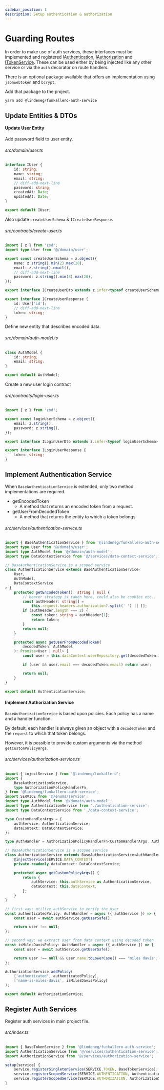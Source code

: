 ```yaml
---
sidebar_position: 1
description: Setup authentication & authorization
---
```


# Guarding Routes

In order to make use of auth services, these interfaces must be implemented and registered [IAuthentication](https://github.com/Lindeneg/funkallero/blob/master/packages/funkallero-core/src/service/authentication-service.ts), [IAuthorization](https://github.com/Lindeneg/funkallero/blob/master/packages/funkallero-core/src/service/authorization-service.ts) and [ITokenService](https://github.com/Lindeneg/funkallero/blob/master/packages/funkallero-core/src/service/token-service.ts). These can be used either by being injected like any other service or via the `auth` decorator on route handlers.

There is an optional package available that offers an implementation using `jsonwebtoken` and `bcrypt`.

Add that package to the project.

`yarn add @lindeneg/funkallero-auth-service`

## Update Entities & DTOs

#### Update User Entity

Add password field to user entity.

###### src/domain/user.ts

```ts
interface IUser {
    id: string;
    name: string;
    email: string;
    // diff-add-next-line
    password: string;
    createdAt: Date;
    updatedAt: Date;
}

export default IUser;
```

Also update `createUserSchema` & `ICreateUserResponse`.

###### src/contracts/create-user.ts

```ts
import { z } from 'zod';
import type User from '@/domain/user';

export const createUserSchema = z.object({
    name: z.string().min(2).max(20),
    email: z.string().email(),
    // diff-add-next-line
    password: z.string().min(8).max(20),
});

export interface ICreateUserDto extends z.infer<typeof createUserSchema> {}

export interface ICreateUserResponse {
    id: User['id'];
    // diff-add-next-line
    token: string;
}
```

Define new entity that describes encoded data.

###### src/domain/auth-model.ts

```ts
class AuthModel {
    id: string;
    email: string;
}

export default AuthModel;
```

Create a new user login contract

###### src/contracts/login-user.ts

```ts
import { z } from 'zod';

export const loginUserSchema = z.object({
    email: z.string(),
    password: z.string(),
});

export interface ILoginUserDto extends z.infer<typeof loginUserSchema> {}

export interface ILoginUserResponse {
    token: string;
}
```

## Implement Authentication Service

When `BaseAuthenticationService` is extended, only two method implementations are required.

-   getEncodedToken
    -   A method that returns an encoded token from a request.
-   getUserFromDecodedToken
    -   A method that returns the entity to which a token belongs.

###### src/services/authentication-service.ts

```ts
import { BaseAuthenticationService } from '@lindeneg/funkallero-auth-service';
import type User from '@/domain/user';
import type AuthModel from '@/domain/auth-model';
import type DataContextService from '@/services/data-context-service';

// BaseAuthenticationService is a scoped service
class AuthenticationService extends BaseAuthenticationService<
    User,
    AuthModel,
    DataContextService
> {
    protected getEncodedToken(): string | null {
        // bearer strategy is taken here, could also be cookies etc..
        const authHeader: string[] =
            this.request.headers.authorization?.split(' ') || [];
        if (authHeader.length === 2) {
            const token: string = authHeader[1];
            return token;
        }
        return null;
    }

    protected async getUserFromDecodedToken(
        decodedToken: AuthModel
    ): Promise<User | null> {
        const user = this.dataContext.userRepository.get(decodedToken.id);

        if (user && user.email === decodedToken.email) return user;

        return null;
    }
}

export default AuthenticationService;
```

#### Implement Authorization Service

`BaseAuthorizationService` is based upon policies. Each policy has a name and a handler function.

By default, each handler is always given an object with a `decodedToken` and the `request` to which that token belongs.

However, it is possible to provide custom arguments via the method `getCustomPolicyArgs`.

###### src/services/authorization-service.ts

```ts
import { injectService } from '@lindeneg/funkallero';
import {
    BaseAuthorizationService,
    type AuthorizationPolicyHandlerFn,
} from '@lindeneg/funkallero-auth-service';
import SERVICE from '@/enums/service';
import type AuthModel from '@/domain/auth-model';
import type AuthenticationService from './authentication-service';
import type DataContextService from './data-context-service';

type CustomHandlerArgs = {
    authService: AuthenticationService;
    dataContext: DataContextService;
};

type AuthHandler = AuthorizationPolicyHandlerFn<CustomHandlerArgs, AuthModel>;

// BaseAuthorizationService is a scoped service
class AuthorizationService extends BaseAuthorizationService<AuthHandler> {
    @injectService(SERVICE.DATA_CONTEXT)
    private readonly dataContext: DataContextService;

    protected async getCustomPolicyArgs() {
        return {
            authService: this.authService as AuthenticationService,
            dataContext: this.dataContext,
        };
    }
}

// first way: utilize authService to verify the user
const authenticatedPolicy: AuthHandler = async ({ authService }) => {
    const user = await authService.getUserSafe();

    return user !== null;
};

// second way: we extract user from data context using decoded token
const isMilesDavisPolicy: AuthHandler = async ({ authService }) => {
    const user = await authService.getUserSafe();

    return user !== null && user.name.toLowerCase() === 'miles davis';
};

AuthorizationService.addPolicy(
    ['authenticated', authenticatedPolicy],
    ['name-is-miles-davis', isMilesDavisPolicy]
);

export default AuthorizationService;
```

## Register Auth Services

Register auth services in main project file.

###### src/index.ts

```ts
import { BaseTokenService } from '@lindeneg/funkallero-auth-service';
import AuthenticationService from '@/services/authentication-service';
import AuthorizationService from '@/services/authorization-service';

setup(service) {
    service.registerSingletonService(SERVICE.TOKEN, BaseTokenService);
    service.registerScopedService(SERVICE.AUTHENTICATION, AuthenticationService);
    service.registerScopedService(SERVICE.AUTHORIZATION, AuthorizationService);
}
```
